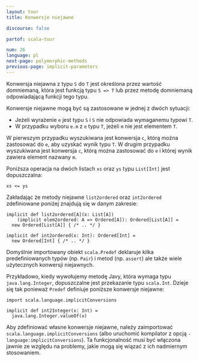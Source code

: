 ```yaml
---
layout: tour
title: Konwersje niejawne

discourse: false

partof: scala-tour

num: 26
language: pl
next-page: polymorphic-methods
previous-page: implicit-parameters
---
```


Konwersja niejawna z typu `S` do `T` jest określona przez wartość domniemaną, która jest funkcją typu `S => T` lub przez metodę domniemaną odpowiadającą funkcji tego typu.

Konwersje niejawne mogą być są zastosowane w jednej z dwóch sytuacji:

* Jeżeli wyrażenie `e` jest typu `S` i `S` nie odpowiada wymaganemu typowi `T`.
* W przypadku wyboru `e.m` z `e` typu `T`, jeżeli `m` nie jest elementem `T`.

W pierwszym przypadku wyszukiwana jest konwersja `c`, którą można zastosować do `e`, aby uzyskać wynik typu `T`.
W drugim przypadku wyszukiwana jest konwersja `c`, którą można zastosować do `e` i której wynik zawiera element nazwany `m`.

Poniższa operacja na dwóch listach `xs` oraz `ys` typu `List[Int]` jest dopuszczalna:

```
xs <= ys
```

Zakładając że metody niejawne `list2ordered` oraz `int2ordered` zdefiniowane poniżej znajdują się w danym zakresie:

```
implicit def list2ordered[A](x: List[A])
    (implicit elem2ordered: A => Ordered[A]): Ordered[List[A]] =
  new Ordered[List[A]] { /* .. */ }

implicit def int2ordered(x: Int): Ordered[Int] =
  new Ordered[Int] { /* .. */ }
```

Domyślnie importowany obiekt `scala.Predef` deklaruje kilka predefiniowanych typów (np. `Pair`) i metod (np. `assert`) ale także wiele użytecznych konwersji niejawnych.

Przykładowo, kiedy wywołujemy metodę Javy, która wymaga typu `java.lang.Integer`, dopuszczalne jest przekazanie typu `scala.Int`. Dzieje się tak ponieważ `Predef` definiuje poniższe konwersje niejawne:

```tut
import scala.language.implicitConversions

implicit def int2Integer(x: Int) =
  java.lang.Integer.valueOf(x)
```

Aby zdefiniować własne konwersje niejawne, należy zaimportować `scala.language.implicitConversions` (albo uruchomić kompilator z opcją `-language:implicitConversions`). Ta funkcjonalność musi być włączona jawnie ze względu na problemy, jakie mogą się wiązać z ich nadmiernym stosowaniem.

